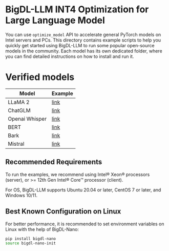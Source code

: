 # BigDL-LLM INT4 Optimization for Large Language Model
You can use `optimize_model` API to accelerate general PyTorch models on Intel servers and PCs. This directory contains example scripts to help you quickly get started using BigDL-LLM to run some popular open-source models in the community. Each model has its own dedicated folder, where you can find detailed instructions on how to install and run it.

# Verified models
| Model          | Example                                                  |
|----------------|----------------------------------------------------------|
| LLaMA 2        | [link](llama2)                                           |
| ChatGLM        | [link](chatglm)                                          | 
| Openai Whisper | [link](openai-whisper)                                   | 
| BERT           | [link](bert)                                             | 
| Bark           | [link](bark)                                             |
| Mistral        | [link](mistral)                                          |

## Recommended Requirements
To run the examples, we recommend using Intel® Xeon® processors (server), or >= 12th Gen Intel® Core™ processor (client).

For OS, BigDL-LLM supports Ubuntu 20.04 or later, CentOS 7 or later, and Windows 10/11.

## Best Known Configuration on Linux
For better performance, it is recommended to set environment variables on Linux with the help of BigDL-Nano:
```bash
pip install bigdl-nano
source bigdl-nano-init
```
